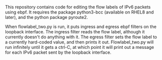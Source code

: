 This repository contains code for editing the flow labels of IPv6 packets using ebpf. It requires the package python3-bcc (available on RHEL8 and later), and the python package pyroute2. 

When flowlabel_two.py is run, it puts ingress and egress ebpf filters on the loopback interface. The ingress filter reads the flow label, although it currently doesn't do anything with it. The egress filter sets the flow label to a currently hard-coded value, and then prints it out. Flowlabel_two.py will run infinitely until it gets a ctrl-C, at which point it will print out a message for each IPv6 packet sent by the loopback interface.
